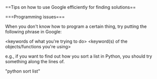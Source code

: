==Tips on how to use Google efficiently for finding solutions==

===Programming issues===

When you don't know how to program a certain thing, try putting the following phrase in Google:

<programming language> <keywords of what you're trying to do> <keyword(s) of the objects/functions you're using>

e.g., if you want to find out how you sort a list in Python, you should try something along the lines of.

"python sort list"
